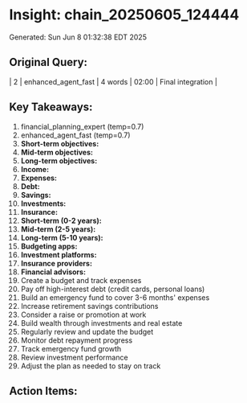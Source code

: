 # Insight: chain_20250605_124444
Generated: Sun Jun  8 01:32:38 EDT 2025

## Original Query:
| 2 | enhanced_agent_fast | 4 words | 02:00 | Final integration |

## Key Takeaways:
1. financial_planning_expert (temp=0.7)
2. enhanced_agent_fast (temp=0.7)
1. **Short-term objectives:**
2. **Mid-term objectives:**
3. **Long-term objectives:**
1. **Income:**
2. **Expenses:**
3. **Debt:**
4. **Savings:**
5. **Investments:**
6. **Insurance:**
1. **Short-term (0-2 years):**
2. **Mid-term (2-5 years):**
3. **Long-term (5-10 years):**
1. **Budgeting apps:**
2. **Investment platforms:**
3. **Insurance providers:**
4. **Financial advisors:**
1. Create a budget and track expenses
2. Pay off high-interest debt (credit cards, personal loans)
3. Build an emergency fund to cover 3-6 months' expenses
4. Increase retirement savings contributions
5. Consider a raise or promotion at work
6. Build wealth through investments and real estate
1. Regularly review and update the budget
2. Monitor debt repayment progress
3. Track emergency fund growth
4. Review investment performance
5. Adjust the plan as needed to stay on track

## Action Items:
